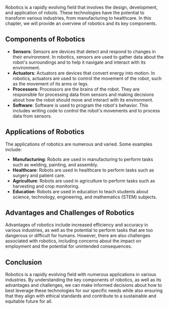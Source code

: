 
Robotics is a rapidly evolving field that involves the design, development, and application of robots. These technologies have the potential to transform various industries, from manufacturing to healthcare. In this chapter, we will provide an overview of robotics and its key components.

Components of Robotics
----------------------

* **Sensors**: Sensors are devices that detect and respond to changes in their environment. In robotics, sensors are used to gather data about the robot's surroundings and to help it navigate and interact with its environment.
* **Actuators**: Actuators are devices that convert energy into motion. In robotics, actuators are used to control the movement of the robot, such as the movement of its arms or legs.
* **Processors**: Processors are the brains of the robot. They are responsible for processing data from sensors and making decisions about how the robot should move and interact with its environment.
* **Software**: Software is used to program the robot's behavior. This includes writing code to control the robot's movements and to process data from sensors.

Applications of Robotics
------------------------

The applications of robotics are numerous and varied. Some examples include:

* **Manufacturing**: Robots are used in manufacturing to perform tasks such as welding, painting, and assembly.
* **Healthcare**: Robots are used in healthcare to perform tasks such as surgery and patient care.
* **Agriculture**: Robots are used in agriculture to perform tasks such as harvesting and crop monitoring.
* **Education**: Robots are used in education to teach students about science, technology, engineering, and mathematics (STEM) subjects.

Advantages and Challenges of Robotics
-------------------------------------

Advantages of robotics include increased efficiency and accuracy in various industries, as well as the potential to perform tasks that are too dangerous or difficult for humans. However, there are also challenges associated with robotics, including concerns about the impact on employment and the potential for unintended consequences.

Conclusion
----------

Robotics is a rapidly evolving field with numerous applications in various industries. By understanding the key components of robotics, as well as its advantages and challenges, we can make informed decisions about how to best leverage these technologies for our specific needs while also ensuring that they align with ethical standards and contribute to a sustainable and equitable future for all.
